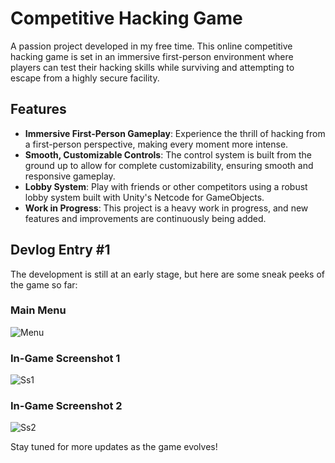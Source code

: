 # Competitive Hacking Game

A passion project developed in my free time. This online competitive hacking game is set in an immersive first-person environment where players can test their hacking skills while surviving and attempting to escape from a highly secure facility. 

## Features

- **Immersive First-Person Gameplay**: Experience the thrill of hacking from a first-person perspective, making every moment more intense.
- **Smooth, Customizable Controls**: The control system is built from the ground up to allow for complete customizability, ensuring smooth and responsive gameplay.
- **Lobby System**: Play with friends or other competitors using a robust lobby system built with Unity's Netcode for GameObjects.
- **Work in Progress**: This project is a heavy work in progress, and new features and improvements are continuously being added.

## Devlog Entry #1

The development is still at an early stage, but here are some sneak peeks of the game so far:

### Main Menu
![Menu](https://i.ibb.co/wsg5Ch4/Screenshot-2024-10-15-011026.png)

### In-Game Screenshot 1
![Ss1](https://i.ibb.co/GnJCcJ7/Screenshot-2024-10-15-010557.png)

### In-Game Screenshot 2
![Ss2](https://i.ibb.co/p3zW2db/Screenshot-2024-10-15-010927.png)

Stay tuned for more updates as the game evolves!